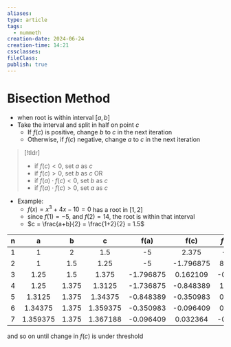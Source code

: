 ```yaml
---
aliases: 
type: article
tags:
  - nummeth
creation-date: 2024-06-24
creation-time: 14:21
cssclasses: 
fileClass: 
publish: true
---
```

# Bisection Method
- when root is within interval $[a, b]$
- Take the interval and split in half on point $c$
	- If $f(c)$ is positive, change $b$ to $c$ in the next iteration
	- Otherwise, if $f(c)$ negative, change $a$ to $c$ in the next iteration
> [!tldr]
> - if $f(c) < 0$, set $a$ as $c$
> - if $f(c) > 0$, set $b$ as $c$
> OR
> - if $f(a) \cdot f(c) < 0$, set $b$ as $c$
> - if $f(a) \cdot f(c) > 0$, set $a$ as $c$
- Example:
	- $f(x) = x^3 +4x - 10 = 0$ has a root in $[1, 2]$
	- since $f(1) = -5$, and $f(2) = 14$, the root is within that interval
	- $c = \frac{a+b}{2} = \frac{1+2}{2} = 1.5$

|  n  |    a     |   b   |    c     |   f(a)    |   f(c)    | $f(a) \cdot f(c)$ |
|:---:|:--------:|:-----:|:--------:|:---------:|:---------:|:-----------------:|
|  1  |    1     |   2   |   1.5    |    -5     |   2.375   |      -11.875      |
|  2  |    1     |  1.5  |   1.25   |    -5     | -1.796875 |     8.984375      |
|  3  |   1.25   |  1.5  |  1.375   | -1.796875 | 0.162109  |     -0.291290     |
|  4  |   1.25   | 1.375 |  1.3125  | -1.736875 | -0.848389 |     1.473545      |
|  5  |  1.3125  | 1.375 | 1.34375  | -0.848389 | -0.350983 |     0.297770      |
|  6  | 1.34375  | 1.375 | 1.359375 | -0.350983 | -0.096409 |     0.033838      |
|  7  | 1.359375 | 1.375 | 1.367188 | -0.096409 | 0.032364  |     -0.003120     |

and so on until change in $f(c)$ is under threshold 
